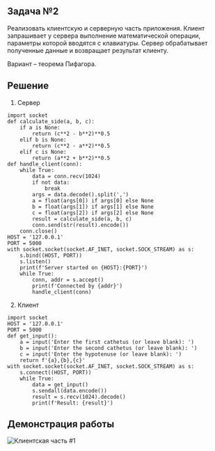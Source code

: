 ## Задача №2

Реализовать клиентскую и серверную часть приложения. Клиент запрашивает у сервера выполнение математической операции, параметры которой вводятся с клавиатуры. 
Сервер обрабатывает полученные данные и возвращает результат клиенту. 

Вариант – теорема Пифагора.

## Решение

1. Сервер

```
import socket
def calculate_side(a, b, c):
    if a is None:
        return (c**2 - b**2)**0.5
    elif b is None:
        return (c**2 - a**2)**0.5
    elif c is None:
        return (a**2 + b**2)**0.5
def handle_client(conn):
    while True:
        data = conn.recv(1024)
        if not data:
            break
        args = data.decode().split(',')
        a = float(args[0]) if args[0] else None
        b = float(args[1]) if args[1] else None
        c = float(args[2]) if args[2] else None
        result = calculate_side(a, b, c)
        conn.send(str(result).encode())
    conn.close()
HOST = '127.0.0.1'
PORT = 5000
with socket.socket(socket.AF_INET, socket.SOCK_STREAM) as s:
    s.bind((HOST, PORT))
    s.listen()
    print(f'Server started on {HOST}:{PORT}')
    while True:
        conn, addr = s.accept()
        print(f'Connected by {addr}')
        handle_client(conn)
```

2. Клиент

```
import socket
HOST = '127.0.0.1'
PORT = 5000
def get_input():
    a = input('Enter the first cathetus (or leave blank): ')
    b = input('Enter the second cathetus (or leave blank): ')
    c = input('Enter the hypotenuse (or leave blank): ')
    return f'{a},{b},{c}'
with socket.socket(socket.AF_INET, socket.SOCK_STREAM) as s:
    s.connect((HOST, PORT))
    while True:
        data = get_input()
        s.sendall(data.encode())
        result = s.recv(1024).decode()
        print(f'Result: {result}')
 ```


## Демонстрация работы
![Клиентская часть #1](img/3.png)
